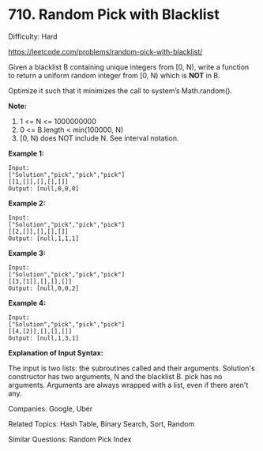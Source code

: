 # 710. Random Pick with Blacklist

Difficulty: Hard

https://leetcode.com/problems/random-pick-with-blacklist/

Given a blacklist B containing unique integers from [0, N), write a function to return a uniform random integer from [0, N) which is **NOT** in B.

Optimize it such that it minimizes the call to system’s Math.random().

**Note:**

1. 1 <= N <= 1000000000
2. 0 <= B.length < min(100000, N)
3. [0, N) does NOT include N. See interval notation.

**Example 1:**
```
Input: 
["Solution","pick","pick","pick"]
[[1,[]],[],[],[]]
Output: [null,0,0,0]
```
**Example 2:**
```
Input: 
["Solution","pick","pick","pick"]
[[2,[]],[],[],[]]
Output: [null,1,1,1]
```
**Example 3:**
```
Input: 
["Solution","pick","pick","pick"]
[[3,[1]],[],[],[]]
Output: [null,0,0,2]
```
**Example 4:**
```
Input: 
["Solution","pick","pick","pick"]
[[4,[2]],[],[],[]]
Output: [null,1,3,1]
```
**Explanation of Input Syntax:**

The input is two lists: the subroutines called and their arguments. Solution's constructor has two arguments, N and the blacklist B. pick has no arguments. Arguments are always wrapped with a list, even if there aren't any.

Companies: Google, Uber

Related Topics: Hash Table, Binary Search, Sort, Random

Similar Questions: Random Pick Index
